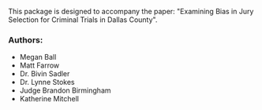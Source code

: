 This package is designed to accompany the paper: "Examining Bias in Jury Selection for Criminal Trials in Dallas County".

### Authors:

- Megan Ball
- Matt Farrow
- Dr. Bivin Sadler
- Dr. Lynne Stokes
- Judge Brandon Birmingham
- Katherine Mitchell
